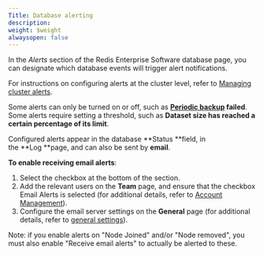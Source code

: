 ```yaml
---
Title: Database alerting
description: 
weight: $weight
alwaysopen: false
---
```

In the *Alerts* section of the Redis Enterprise Software database page,
you can designate which database events will trigger alert
notifications.

For instructions on configuring alerts at the cluster level, refer to
[Managing cluster
alerts](/redis-enterprise-documentation/administering/cluster-operations/settings/alerts/).

Some alerts can only be turned on or off, such as **[Periodic
backup](/redis-enterprise-documentation/administering/database-operations/database-backup/)
failed**. Some alerts require setting a threshold, such as **Dataset
size has reached a certain percentage of its limit**.

Configured alerts appear in the database **Status **field, in
the **Log **page, and can also be sent by **email**.

**To enable receiving email alerts**:

1.  Select the checkbox at the bottom of the section.
2.  Add the relevant users on the **Team** page, and ensure that the
    checkbox Email Alerts is selected (for additional details, refer to
    [Account
    Management](/redis-enterprise-documentation/administering/security/account-management/)).
3.  Configure the email server settings on the **General** page (for
    additional details, refer to [general
    settings](/redis-enterprise-documentation/administering/cluster-operations/settings/general/)).

Note: if you enable alerts on "Node Joined" and/or "Node removed", you
must also enable "Receive email alerts" to actually be alerted to these.
